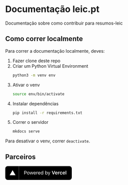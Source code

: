 # Documentação leic.pt

Documentação sobre como contribuir para resumos-leic

## Como correr localmente

Para correr a documentação localmente, deves:

1. Fazer clone deste repo
2. Criar um Python Virtual Environment
   ```bash
   python3 -m venv env
   ```
3. Ativar o venv
   ```bash
   source env/bin/activate
   ```
4. Instalar dependências
   ```bash
   pip install -r requirements.txt
   ```
5. Correr o servidor
   ```bash
   mkdocs serve
   ```

Para desativar o venv, correr `deactivate`.

## Parceiros

<a alt="Powered by Vercel" href="https://vercel.com/?utm_source=leic-pt&utm_campaign=oss">
<svg width="212" height="44" fill="none" xmlns="http://www.w3.org/2000/svg"><rect width="212" height="44" rx="8" fill="#000"/><path d="M60.438 15.227V26.5h1.406v-4.023h2.836c2.117 0 3.625-1.493 3.625-3.602 0-2.148-1.477-3.648-3.61-3.648h-4.257Zm1.406 1.25h2.484c1.633 0 2.531.851 2.531 2.398 0 1.492-.93 2.352-2.53 2.352h-2.485v-4.75Zm11.5 10.171c2.399 0 3.883-1.656 3.883-4.359 0-2.71-1.484-4.36-3.883-4.36-2.398 0-3.883 1.65-3.883 4.36 0 2.703 1.485 4.36 3.883 4.36Zm0-1.21c-1.594 0-2.492-1.157-2.492-3.149 0-2 .898-3.148 2.492-3.148 1.594 0 2.492 1.148 2.492 3.148 0 1.992-.898 3.148-2.492 3.148Zm15.954-7.36h-1.352l-1.656 6.735h-.125l-1.883-6.735h-1.29l-1.882 6.735h-.125l-1.656-6.735h-1.36l2.36 8.422h1.36l1.874-6.516h.125l1.883 6.516h1.367l2.36-8.422Zm4.523 1.04c1.336 0 2.227.984 2.258 2.476h-4.64c.101-1.492 1.039-2.477 2.382-2.477Zm2.219 5.202c-.352.742-1.086 1.14-2.172 1.14-1.43 0-2.36-1.054-2.43-2.718v-.062h6.055v-.516c0-2.617-1.383-4.234-3.656-4.234-2.313 0-3.797 1.718-3.797 4.367 0 2.664 1.46 4.351 3.797 4.351 1.844 0 3.156-.89 3.547-2.328H96.04Zm3.242 2.18h1.344v-5.219c0-1.187.93-2.047 2.211-2.047.266 0 .75.047.86.078V17.97a5.77 5.77 0 0 0-.672-.04c-1.117 0-2.086.579-2.336 1.4h-.125v-1.25h-1.281V26.5Zm8.899-7.383c1.336 0 2.227.985 2.258 2.477h-4.641c.102-1.492 1.04-2.477 2.383-2.477Zm2.219 5.203c-.352.742-1.086 1.14-2.172 1.14-1.43 0-2.359-1.054-2.43-2.718v-.062h6.055v-.516c0-2.617-1.383-4.234-3.656-4.234-2.313 0-3.797 1.718-3.797 4.367 0 2.664 1.461 4.351 3.797 4.351 1.844 0 3.156-.89 3.547-2.328H110.4Zm6.36 2.328c1.164 0 2.164-.554 2.695-1.492h.125V26.5h1.281V14.734h-1.343v4.672h-.118c-.476-.922-1.468-1.476-2.64-1.476-2.141 0-3.539 1.718-3.539 4.36 0 2.648 1.382 4.358 3.539 4.358Zm.312-7.507c1.524 0 2.477 1.218 2.477 3.148 0 1.945-.946 3.148-2.477 3.148-1.539 0-2.461-1.18-2.461-3.148 0-1.96.93-3.148 2.461-3.148Zm14.462 7.507c2.133 0 3.531-1.726 3.531-4.359 0-2.648-1.391-4.36-3.531-4.36-1.156 0-2.18.571-2.641 1.477h-.125v-4.672h-1.344V26.5h1.282v-1.344h.125c.531.938 1.531 1.492 2.703 1.492Zm-.313-7.507c1.539 0 2.453 1.18 2.453 3.148 0 1.969-.914 3.148-2.453 3.148-1.531 0-2.484-1.203-2.484-3.148s.953-3.148 2.484-3.148Zm6.04 10.406c1.492 0 2.164-.578 2.882-2.531l3.29-8.938h-1.43l-2.305 6.93h-.125l-2.312-6.93h-1.453l3.117 8.43-.157.5c-.351 1.015-.773 1.383-1.546 1.383-.188 0-.399-.008-.563-.04V29.5c.188.031.422.047.602.047Zm17.391-3.047 3.898-11.273h-2.148l-2.813 8.921h-.132l-2.836-8.921h-2.227l3.938 11.273h2.32Zm8.016-7.18c1.164 0 1.93.813 1.969 2.078h-4.024c.086-1.25.899-2.078 2.055-2.078Zm1.984 4.828c-.281.633-.945.985-1.906.985-1.273 0-2.094-.89-2.141-2.313v-.101h5.969v-.625c0-2.696-1.461-4.313-3.898-4.313-2.477 0-4.016 1.727-4.016 4.477s1.516 4.414 4.031 4.414c2.016 0 3.446-.969 3.797-2.524h-1.836Zm3.547 2.352h1.938v-4.938c0-1.195.875-1.976 2.133-1.976.328 0 .843.055.992.11v-1.798c-.18-.054-.524-.085-.805-.085-1.101 0-2.023.625-2.258 1.468h-.132v-1.328h-1.868V26.5Zm13.501-5.672c-.203-1.797-1.532-3.047-3.727-3.047-2.57 0-4.078 1.649-4.078 4.422 0 2.813 1.516 4.469 4.086 4.469 2.164 0 3.508-1.203 3.719-2.992h-1.844c-.203.89-.875 1.367-1.883 1.367-1.32 0-2.117-1.047-2.117-2.844 0-1.773.789-2.797 2.117-2.797 1.063 0 1.703.594 1.883 1.422h1.844Zm5.117-1.508c1.164 0 1.93.813 1.969 2.078h-4.024c.086-1.25.899-2.078 2.055-2.078Zm1.985 4.828c-.282.633-.946.985-1.907.985-1.273 0-2.093-.89-2.14-2.313v-.101h5.968v-.625c0-2.696-1.461-4.313-3.898-4.313-2.477 0-4.016 1.727-4.016 4.477s1.516 4.414 4.032 4.414c2.015 0 3.445-.969 3.796-2.524h-1.835Zm3.625 2.352h1.937V14.648h-1.937V26.5ZM23.325 13l9.325 16H14l9.325-16Z" fill="#fff"/><path stroke="#5E5E5E" d="M43.5 0v44"/></svg>
</a>
